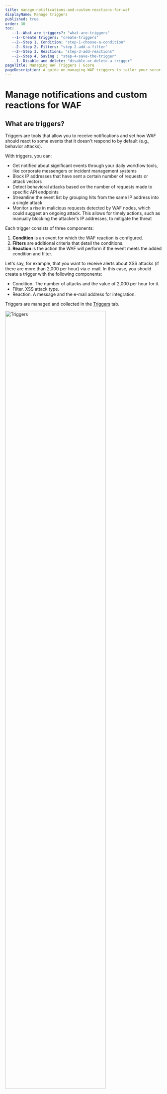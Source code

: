 ```yaml
---
title: manage-notifications-and-custom-reactions-for-waf
displayName: Manage triggers
published: true
order: 30
toc:
   --1--What are triggers?: "what-are-triggers"
   --1--Create triggers: "create-triggers"
   --2--Step 1. Сondition: "step-1-choose-a-condition"
   --2--Step 2. Filters: "step-2-add-a-filter"
   --2--Step 3. Reactions: "step-3-add-reactions"
   --2--Step 4. Saving : "step-4-save-the-trigger"
   --1--Disable and delete: "disable-or-delete-a-trigger"
pageTitle: Managing WAF Triggers | Gcore
pageDescription: A guide on managing WAF triggers to tailor your security alerts and responses with condition, filter, and reaction options.
---
```

# Manage notifications and custom reactions for WAF
  
## What are triggers?

Triggers are tools that allow you to receive notifications and set how WAF should react to some events that it doesn't respond to by default (e.g., behavior attacks).

With triggers, you can:

- Get notified about significant events through your daily workflow tools, like corporate messengers or incident management systems
- Block IP addresses that have sent a certain number of requests or attack vectors
- Detect behavioral attacks based on the number of requests made to specific API endpoints
- Streamline the event list by grouping hits from the same IP address into a single attack
- Monitor a rise in malicious requests detected by WAF nodes, which could suggest an ongoing attack. This allows for timely actions, such as manually blocking the attacker's IP addresses, to mitigate the threat

Each trigger consists of three components:

1.  **Condition** is an event for which the WAF reaction is configured.
2.  **Filters** are additional criteria that detail the conditions.
3.  **Reaction** is the action the WAF will perform if the event meets the added condition and filter.

Let's say, for example, that you want to receive alerts about XSS attacks (if there are more than 2,000 per hour) via e-mail. In this case, you should create a trigger with the following components:

*   Condition. The number of attacks and the value of 2,000 per hour for it.
*   Filter. XSS attack type.
*   Reaction. A message and the e-mail address for integration.

Triggers are managed and collected in the <a href="https://web-protect.gcore.com/waf/triggers/list" target="_blank">Triggers</a> tab.

<img src="https://assets.gcore.pro/docs/web-security/manage-waf/manage-notifications-and-custom-reactions-for-waf/triggers-waf-10.png" alt="Triggers" width="80%">

## Create triggers

1. Click **Create trigger**.
2. Choose conditions.
3. Add filters.
4. Add reactions.
5. Save the trigger.

### Step 1. Choose a condition

A condition refers to a system event that you would like to be alerted about. The following conditions are available for notification:

- **Brute force**. Brute force attacks include brute-forcing passwords, session IDs, and account data spoofing. Signs of brute forcing include sending many requests to the same endpoint during the defined time interval.
- **Forced browsing**. Forced browsing is a behavioral attack in which an attacker tries to find directories and files with information about an application's configuration and components. Signs of forced browsing include sending many requests to different endpoints, to which the application responds with a 404 code.
- **BOLA**. BOLA (Broken Object Level Authorization) is a behavioral attack in which an attacker can retrieve or modify an application component by identity through an API, thus bypassing authorization. This attack exploits a vulnerability related to the lack of or insufficient verification of access rights.
- **Weak JWT**. 
- **Number of attack vectors (malicious payloads)**. A malicious payload is the part of a request which contains instructions about what actions should be performed in an attacked application. With a trigger, you can specify how many requests with payloads WAF should react to.
- **Number of attacks, hits, incidents.** With conditions 5–7, you'll set the number of attacks, hits, or incidents about which the WAF should send you an e-mail notification.
- **Denylisted IP**. This will allow you to specify blocked IPs to WAF.
- **Changes in API inventory**.
- **Hits from the same IP.** Using a condition, you can specify the threshold from which hits sent from the same IP should be grouped into a single attack in the <a href="https://web-protect.gcore.com/waf/events/incidents" target="_blank">Events</a> section.

<img src="https://assets.gcore.pro/docs/web-security/manage-waf/manage-notifications-and-custom-reactions-for-waf/triggers-waf-20.png" alt="Conditions WAF" width="80%">

Choose a condition and set the lower threshold for the reaction, if the setting is available.

### Step 2. Add a filter 

Filters are used for condition detailing. For example, you can set up reactions to attacks of certain types, such as brute-force attacks, SQL injections, and others.

The following filters are available:

- **URI (only for Brute force, Forced browsing, and BOLA)** is the endpoint to which the requests were sent.
- **Type** is the type of attack in the request or the application vulnerability that an attempt to exploit was made on.
- **Application** is the application that received the request or in which the request was found.
- **IP** is the IP address from which the request was sent.
- **Domain** is the domain of the application to which the request was sent or where the incident was found.
- **Response status** is the code with which the application responded to the request.
- **Target** is part of the application ('Database', 'Server', or 'Client') that was attacked or in which part of the application the vulnerability was found.

Choose one or more filters and set values for them.


<img src="https://assets.gcore.pro/docs/web-security/manage-waf/manage-notifications-and-custom-reactions-for-waf/triggers-waf-30.png" alt="Type filter WAF" width="80%">

### Step 3. Add reactions

The reaction determines what WAF should do if a request fits the condition and filters (if they were set). The set of available reactions also depends on the selected condition.

We list all available reactions below.

- Mark the requests as brute-force or forced browsing attack. Requests will be marked as attacks in the events list but will not be blocked. To block requests, you can add an additional reaction: denylist IP address.
- Mark the requests as BOLA attack. Requests will be marked as attacks in the events list but will not be blocked. To block requests, you can add an additional reaction: denylist IP address.
- Record the JWT vulnerability.
- Add IP to the denylist.
- Add IP to the graylist.
- Send a notification to the SIEM system or Webhook URL configured in the (should be preconfigured by technical support).
- Send a notification to the messenger (should be preconfigured by technical support).

Select one or more reactions. The reactions applicable to the condition are found under the **Number of attacks** section:

<img src="https://assets.gcore.pro/docs/web-security/manage-waf/manage-notifications-and-custom-reactions-for-waf/triggers-waf-40.png" alt="Add a reaction WAF" width="80%">

### Step 4. Save the trigger

1\. Click **Create** in the trigger creation modal dialog.

2\. Specify the trigger's name and description (if required) and click **Done**.

## Disable or delete a trigger

Go to the <a href="https://web-protect.gcore.com/waf/triggers/list" target="_blank">Triggers</a> tab, click the three dots next to the trigger you want to disable or delete, select the needed option, and confirm the action.

<img src="https://assets.gcore.pro/docs/web-security/manage-waf/manage-notifications-and-custom-reactions-for-waf/10592589376529.png" alt="Disable or delete a trigger" width="80%">

- If you disable a trigger, reactions for the trigger will be stopped until the trigger is enabled again. The disabled triggers are displayed in the list. To re-enable, use the Enable option.
- If you delete a trigger, it'll be permanently stopped and removed from the general list forever.